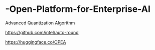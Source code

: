 # -Open-Platform-for-Enterprise-AI
Advanced Quantization Algorithm





https://github.com/intel/auto-round


https://huggingface.co/OPEA
